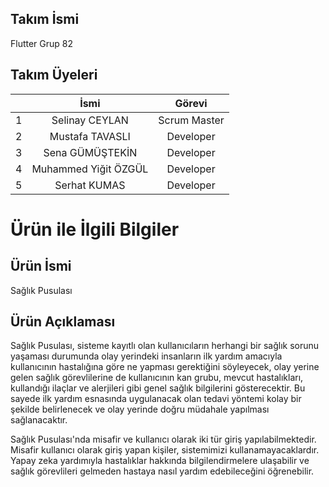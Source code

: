 ## Takım İsmi
Flutter Grup 82

## Takım Üyeleri

|         |    İsmi     |    Görevi    |
|------   | :----------: | :----------: |
| 1 | Selinay CEYLAN | Scrum Master |
| 2 | Mustafa TAVASLI | Developer |
| 3 | Sena GÜMÜŞTEKİN | Developer |
| 4 | Muhammed Yiğit ÖZGÜL | Developer |
| 5 | Serhat KUMAS  | Developer |


# Ürün ile İlgili Bilgiler

## Ürün İsmi
Sağlık Pusulası

## Ürün Açıklaması
Sağlık Pusulası, sisteme kayıtlı olan kullanıcıların herhangi bir sağlık sorunu yaşaması durumunda olay yerindeki insanların ilk yardım amacıyla kullanıcının hastalığına göre ne yapması gerektiğini söyleyecek, olay yerine gelen sağlık görevlilerine de kullanıcının kan grubu, mevcut hastalıkları, kullandığı ilaçlar ve alerjileri gibi genel sağlık bilgilerini gösterecektir. Bu sayede ilk yardım esnasında uygulanacak olan tedavi yöntemi kolay bir şekilde belirlenecek ve  olay yerinde doğru müdahale yapılması sağlanacaktır. 

Sağlık Pusulası'nda misafir ve kullanıcı olarak iki tür giriş yapılabilmektedir. Misafir kullanıcı olarak giriş yapan kişiler, sistemimizi kullanamayacaklardır. Yapay zeka yardımıyla hastalıklar hakkında bilgilendirmelere ulaşabilir ve sağlık görevlileri gelmeden hastaya nasıl yardım edebileceğini öğrenebilir. 
